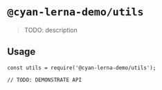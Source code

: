 # `@cyan-lerna-demo/utils`

> TODO: description

## Usage

```
const utils = require('@cyan-lerna-demo/utils');

// TODO: DEMONSTRATE API
```
